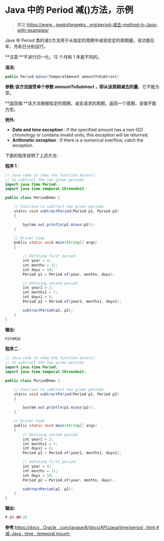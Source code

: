 # Java 中的 Period 减()方法，示例

> 原文:[https://www . geeksforgeeks . org/period-减去-method-in-Java-with-examples/](https://www.geeksforgeeks.org/period-minus-method-in-java-with-examples/)

Java 中 Period 类的减()方法用于从指定的周期中减去给定的周期量。该功能在年、月和日分别运行。

**注意:**不进行归一化。12 个月和 1 年是不同的。

**语法:**

```java
public Period minus(TemporalAmount amountToSubtract)
```

**参数:**该方法接受单个参数 *amountToSubtract* ，即从该周期减去的**量**。它不能为空。

**返回值:**该方法根据给定的周期，减去请求的周期，返回一个周期，该值不能为空。

**例外:**

*   **Date and time exception** : If the specified amount has a non-ISO chronology or contains invalid units, this exception will be returned.
*   **Arithmetic exception** : If there is a numerical overflow, catch the exception.

下面的程序说明了上述方法:

**程序 1** :

```java
// Java code to show the function minus()
// to subtract the two given periods
import java.time.Period;
import java.time.temporal.ChronoUnit;

public class PeriodDemo {

    // Function to subtract two given periods
    static void subtractPeriod(Period p1, Period p2)
    {

        System.out.println(p1.minus(p2));
    }

    // Driver Code
    public static void main(String[] args)
    {

        // Defining first period
        int year = 4;
        int months = 11;
        int days = 10;
        Period p1 = Period.of(year, months, days);

        // Defining second period
        int year1 = 2;
        int months1 = 7;
        int days1 = 8;
        Period p2 = Period.of(year1, months1, days1);

        subtractPeriod(p1, p2);
    }
}
```

**输出:**

```java
P2Y4M2D

```

**程序二** :

```java
// Java code to show the function minus()
// to subtract the two given periods
import java.time.Period;
import java.time.temporal.ChronoUnit;

public class PeriodDemo {

    // Function to subtract two given periods
    static void subtractPeriod(Period p1, Period p2)
    {

        System.out.println(p1.minus(p2));
    }

    // Driver Code
    public static void main(String[] args)
    {
        // Defining second period
        int year1 = 2;
        int months1 = 7;
        int days1 = 8;
        Period p1 = Period.of(year1, months1, days1);

        // Defining first period
        int year = 4;
        int months = 11;
        int days = 10;
        Period p2 = Period.of(year, months, days);

        subtractPeriod(p1, p2);
    }
}
```

**输出:**

```java
P-2Y-4M-2D

```

**参考**:[https://docs . Oracle . com/javase/8/docs/API/Java/time/period . html #减-Java . time . temporal mount-](https://docs.oracle.com/javase/8/docs/api/java/time/Period.html#minus-java.time.temporal.TemporalAmount-)